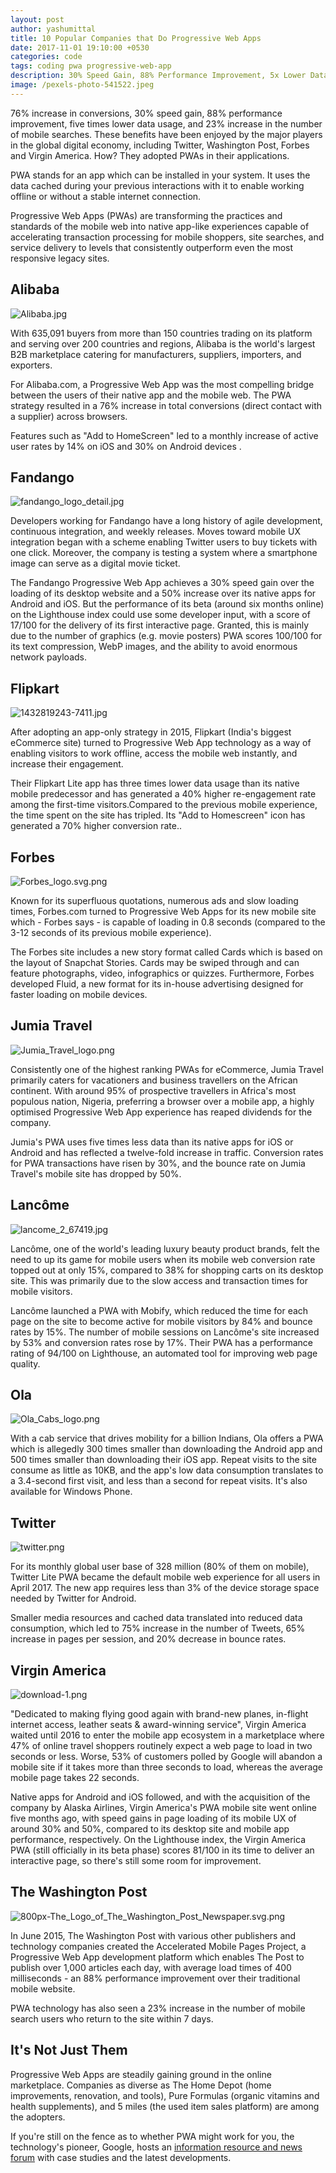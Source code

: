 ```yaml
---
layout: post
author: yashumittal
title: 10 Popular Companies that Do Progressive Web Apps
date: 2017-11-01 19:10:00 +0530
categories: code
tags: coding pwa progressive-web-app
description: 30% Speed Gain, 88% Performance Improvement, 5x Lower Data Usage and More. These Companies Have Already
image: /pexels-photo-541522.jpeg
---
```


76% increase in conversions, 30% speed gain,  88% performance improvement, five times lower data usage, and 23% increase in the number of mobile searches. These benefits have been enjoyed by the major players in the global digital economy, including Twitter, Washington Post, Forbes and Virgin America. How? They adopted PWAs in their applications.

PWA stands for an app which can be installed in your system. It uses the data cached during your previous interactions with it to enable working offline or without a stable internet connection.

Progressive Web Apps (PWAs) are transforming the practices and standards of the mobile web into native app-like experiences capable of accelerating transaction processing for mobile shoppers, site searches, and service delivery to levels that consistently outperform even the most responsive legacy sites.

## Alibaba

![Alibaba.jpg](//blog.codecarrot.net/images/Alibaba.jpg)

With 635,091 buyers from more than 150 countries trading on its platform and serving over 200 countries and regions, Alibaba is the world's largest B2B  marketplace catering for manufacturers, suppliers, importers, and exporters.

For Alibaba.com, a Progressive Web App was the most compelling bridge between the users of their native app and the mobile web. The PWA strategy resulted in a 76% increase in total conversions (direct contact with a supplier) across browsers.

Features such as "Add to HomeScreen" led to a monthly increase of active user rates by 14% on iOS and 30% on Android devices .  

## Fandango

![fandango_logo_detail.jpg](//blog.codecarrot.net/images/fandango_logo_detail.jpg)

Developers working for Fandango have a long history of agile development, continuous integration, and weekly releases. Moves toward mobile UX integration began with a scheme enabling Twitter users to buy tickets with one click. Moreover, the company is testing a system where a smartphone image can serve as a digital movie ticket.

The Fandango Progressive Web App achieves a 30% speed gain over the loading of its desktop website and a 50% increase over its native apps for Android and iOS. But the performance of its beta (around six months online) on the Lighthouse index could use some developer input, with a score of 17/100 for the delivery of its first interactive page. Granted, this is mainly due to the number of graphics (e.g. movie posters) PWA scores 100/100 for its text compression, WebP images, and the ability to avoid enormous network payloads.

## Flipkart

![1432819243-7411.jpg](//blog.codecarrot.net/images/1432819243-7411.jpg)

After adopting an app-only strategy in 2015, Flipkart (India's biggest eCommerce site) turned to Progressive Web App technology as a way of enabling visitors to work offline, access the mobile web instantly, and increase their engagement.

Their Flipkart Lite app has three times lower data usage than its native mobile predecessor and has generated a 40% higher re-engagement rate among the first-time visitors.Compared to the previous mobile experience, the time spent on the site has tripled. Its "Add to Homescreen" icon has generated a 70% higher conversion rate..

## Forbes

![Forbes_logo.svg.png](//blog.codecarrot.net/images/Forbes_logo.svg.png)

Known for its superfluous quotations, numerous ads and slow loading times, Forbes.com turned to Progressive Web Apps for its new mobile site which - Forbes says - is capable of loading in 0.8 seconds (compared to the 3-12 seconds of its previous mobile experience).

The Forbes site includes a new story format called Cards which is based on the layout of Snapchat Stories. Cards may be swiped through and can feature photographs, video, infographics or quizzes. Furthermore, Forbes developed Fluid, a new format for its in-house advertising designed for faster loading on mobile devices.

## Jumia Travel

![Jumia_Travel_logo.png](//blog.codecarrot.net/images/Jumia_Travel_logo.png)

Consistently one of the highest ranking PWAs for eCommerce, Jumia Travel primarily caters for vacationers and business travellers on the African continent. With around 95% of prospective travellers in Africa's most populous nation, Nigeria, preferring a browser over a mobile app, a highly optimised Progressive Web App experience has reaped dividends for the company.

Jumia's PWA uses five times less data than its native apps for iOS or Android and has reflected a twelve-fold increase in traffic. Conversion rates for PWA transactions have risen by 30%, and the bounce rate on Jumia Travel's mobile site has dropped by 50%.

## Lancôme

![lancome_2_67419.jpg](//blog.codecarrot.net/images/lancome_2_67419.jpg)

Lancôme, one of the world's leading luxury beauty product brands, felt the need to up its game for mobile users when its mobile web conversion rate topped out at only 15%, compared to 38% for shopping carts on its desktop site. This was primarily due to the slow access and transaction times for mobile visitors.

Lancôme launched a PWA with Mobify, which reduced the time for each page on the site to become active for mobile visitors by 84% and bounce rates by 15%. The number of mobile sessions on Lancôme's site increased by 53% and conversion rates rose by 17%. Their PWA has a performance rating of 94/100 on Lighthouse, an automated tool for improving web page quality.

## Ola

![Ola_Cabs_logo.png](//blog.codecarrot.net/images/Ola_Cabs_logo.png)

With a cab service that drives mobility for a billion Indians, Ola offers a PWA which is allegedly 300 times smaller than downloading the Android app and 500 times smaller than downloading their iOS app. Repeat visits to the site consume as little as 10KB, and the app's low data consumption translates to a 3.4-second first visit, and less than a second for repeat visits. It's also available for Windows Phone.

## Twitter

![twitter.png](//blog.codecarrot.net/images/twitter.png)

For its monthly global user base of 328 million (80% of them on mobile), Twitter Lite PWA became the default mobile web experience for all users in April 2017. The new app requires less than 3% of the device storage space needed by Twitter for Android.

Smaller media resources and cached data translated into reduced data consumption, which led to 75% increase in the number of Tweets, 65% increase in pages per session, and 20% decrease in bounce rates.

## Virgin America

![download-1.png](//blog.codecarrot.net/images/download-1.png)

"Dedicated to making flying good again with brand-new planes, in-flight internet access, leather seats & award-winning service", Virgin America waited until 2016 to enter the mobile app ecosystem in a marketplace where 47% of online travel shoppers routinely expect a web page to load in two seconds or less. Worse, 53% of customers polled by Google will abandon a mobile site if it takes more than three seconds to load, whereas the average mobile page takes 22 seconds.

Native apps for Android and iOS followed, and with the acquisition of the company by Alaska Airlines, Virgin America's PWA mobile site went online five months ago, with speed gains in page loading of its mobile UX of around 30% and 50%, compared to its desktop site and mobile app performance, respectively. On the Lighthouse index, the Virgin America PWA (still officially in its beta phase) scores 81/100 in its time to deliver an interactive page, so there's still some room for improvement.

## The Washington Post

![800px-The_Logo_of_The_Washington_Post_Newspaper.svg.png](//blog.codecarrot.net/images/800px-The_Logo_of_The_Washington_Post_Newspaper.svg.png)

In June 2015, The Washington Post with various other publishers and technology companies created the Accelerated Mobile Pages Project, a Progressive Web App development platform which enables The Post to publish over 1,000 articles each day, with average load times of 400 milliseconds - an 88% performance improvement over their traditional mobile website.

PWA technology has also seen a 23% increase in the number of mobile search users who return to the site within 7 days.

## It's Not Just Them

Progressive Web Apps are steadily gaining ground in the online marketplace. Companies as diverse as The Home Depot (home improvements, renovation, and tools), Pure Formulas (organic vitamins and health supplements), and 5 miles (the used item sales platform) are among the adopters.

If you're still on the fence as to whether PWA might work for you, the technology's pioneer, Google, hosts an [information resource and news forum](//developers.google.com/web/showcase/) with case studies and the latest developments.
